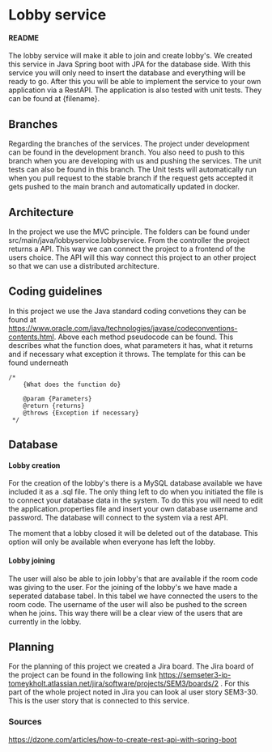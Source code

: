 # Lobby service
#### README
The lobby service will make it able to join and create lobby's. We created this service in Java Spring boot with JPA for the database side. With this service you will only need to insert the database and everything will be ready to go.
After this you will be able to implement the service to your own application via a RestAPI. The application is also tested with unit tests. They can be found at {filename}.

## Branches
Regarding the branches of the services. The project under development can be found in the development branch. You also need to push to this branch when you are developing with us and pushing the services. The unit tests can also be found in this branch. The Unit tests will automatically run when you pull request to the stable branch if the request gets accepted it gets pushed to the main branch and automatically updated in docker.
## Architecture
In the project we use the MVC principle. The folders can be found under src/main/java/lobbyservice.lobbyservice. From the controller the project returns a API. This way we can connect the project to a frontend of the users choice. The API will this way connect this project to an other project so that we can use a distributed architecture. 

## Coding guidelines
In this project we use the Java standard coding convetions they can be found at https://www.oracle.com/java/technologies/javase/codeconventions-contents.html.
Above each method pseudocode can be found. This describes what the function does, what parameters it has, what it returns and if necessary what exception it throws. The template for this can be found underneath 
````
/*
    {What does the function do}
 
    @param {Parameters}
    @return {returns}
    @throws {Exception if necessary}
 */
````


## Database
#### Lobby creation
For the creation of the lobby's there is a MySQL database available we have included it as a .sql file. The only thing left to do
when you initiated the file is to connect your database data in the system. To do this you will need to edit the application.properties file and 
insert your own database username and password. The database will connect to the system via a rest API. 

The moment that a lobby closed it will be deleted out of the database. This option will only be available when everyone has left
the lobby.

#### Lobby joining
The user will also be able to join lobby's that are available if the room code was giving to the user. For the joining of the lobby's we
have made a seperated database tabel. In this tabel we have connected the users to the room code. The username of the user
will also be pushed to the screen when he joins. This way there will be a clear view of the users that are currently in the lobby.

## Planning
For the planning of this project we created a Jira board. The Jira board of the project can be found in the following link https://semseter3-ip-tomeykholt.atlassian.net/jira/software/projects/SEM3/boards/2 . For this part of the whole project noted in Jira you can look al user story SEM3-30. This is the user story that is connected to this service. 

### Sources
https://dzone.com/articles/how-to-create-rest-api-with-spring-boot
